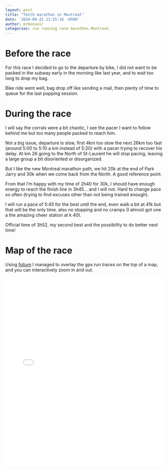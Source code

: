 ```yaml
---
layout: post
title: "Tenth marathon in Montreal"
date: '2024-09-22 11:55:16 -0500'
author: mrbonsoir
categories: run running race marathon Montreal
---
```



# Before the race
For this race I decided to go to the departure by bike, I did not want to be packed in the subway early in the morning like last year, and to wait too long to drop my bag.

Bike ride went well, bag drop off like sending a mail, then plenty of time to queue for the last popping session.

# During the race
I will say the corrals were a bit chaotic, I see the pacer I want to follow behind me but too many people packed to reach him.

Not a big issue, departure is slow, first 4km too slow the next 26km too fast (around 5:00 to 5:10 a km instead of 5:20) with a pacer trying to recover his delay. At km 26 going to the North of St-Laurent he will stop pacing, leaving a large group a bit disoriented or disorganized.

But I like the new Montreal marathon path, we hit 20k at the end of Park Jarry and 30k when we come back from the North. A good reference point.

From that I’m happy with my time of 2h40 for 30k, I should have enough energy to reach the finish line in 3h45… and I will not. Hard to change pace so often (trying to find excuses other than not being trained enough).

I will run a pace of 5:45 for the best until the end, even walk a bit at 41k but that will be the only time. also no stopping and no cramps (I almost got one a the amazing cheer station at k 40).

Official time of 3h52, my second best and the possibility to do better next time!

# Map of the race

Using [folium][folium-link] I managed to overlay the gps run traces on the top of a map, and you can interactively zoom in and out.
<iframe src='/data/mapMontreal.html' height="600px" width="100%" style="border:none;"></iframe>

[folium-link]:https://python-visualization.github.io/folium/latest/
[runk-link]:https://www.runkseries.com/
[harricana-link]:https://ultratrailharricana.com/
[xact-link]:https://www.xactnutrition.com/